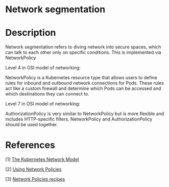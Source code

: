 # Network segmentation

# Description

Network segmentation refers to diving network into secure spaces, which can talk to each other only on 
specific conditions. This is implemented via NetworkPolicy

Level 4 in OSI model of networking:

NetworkPolicy is a Kubernetes resource type that allows users to define rules for inbound and outbound network 
connections for Pods. These rules act like a custom firewall and determine which Pods can be accessed 
and which destinations they can connect to.

Level 7 in OSI model of networking:

AuthorizationPolicy is very similar to NetworkPolicy but is more flexible and includes HTTP-specific filters. 
NetworkPolicy and AuthorizationPolicy should be used together.


# References

[1] [The Kubernetes Network Model](https://kubernetes.io/docs/concepts/services-networking/)

[2] [Using Network Policies](https://cloudogu.com/en/blog/k8s-app-ops-part-1)

[3] [Network Policies recipes](https://github.com/ahmetb/kubernetes-network-policy-recipes)
